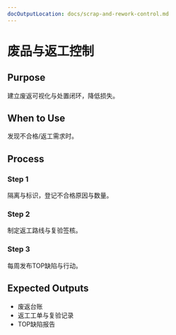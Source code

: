 ```yaml
---
docOutputLocation: docs/scrap-and-rework-control.md
---
```


# 废品与返工控制

## Purpose

建立废返可视化与处置闭环，降低损失。

## When to Use

发现不合格/返工需求时。

## Process

### Step 1

隔离与标识，登记不合格原因与数量。

### Step 2

制定返工路线与复验签核。

### Step 3

每周发布TOP缺陷与行动。

## Expected Outputs

- 废返台账
- 返工工单与复验记录
- TOP缺陷报告
